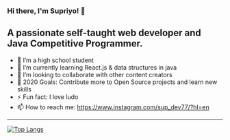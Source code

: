 
### Hi there, I'm Supriyo! 👋

## A passionate self-taught web developer and Java Competitive Programmer.

- 🔭 I’m a high school student
- 🌱 I’m currently learning React.js & data structures in java
- 👯 I’m looking to collaborate with other content creators
- 🥅 2020 Goals: Contribute more to Open Source projects and learn new skills
- ⚡ Fun fact: I love ludo
- 📫 How to reach me: https://www.instagram.com/sup_dev77/?hl=en

---
[![Top Langs](https://github-readme-stats.vercel.app/api/top-langs/?username=Supsource&layout=compact)](https://github.com/Supsource
)

